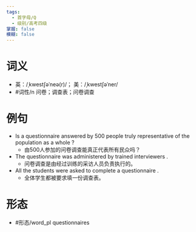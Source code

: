 ```yaml
---
tags:
  - 首字母/Q
  - 级别/高考四级
掌握: false
模糊: false
---
```

# 词义
- 英：/ˌkwestʃəˈneə(r)/； 美：/ˌkwestʃəˈner/
- #词性/n  问卷；调查表；问卷调查
# 例句
- Is a questionnaire answered by 500 people truly representative of the population as a whole ?
	- 由500人参加的问卷调查能真正代表所有民众吗？
- The questionnaire was administered by trained interviewers .
	- 问卷调查是由经过训练的采访人员负责执行的。
- All the students were asked to complete a questionnaire .
	- 全体学生都被要求填一份调查表。
# 形态
- #形态/word_pl questionnaires
